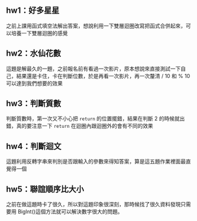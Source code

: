 ## hw1：好多星星

之前上課用函式填空法解出答案，想說利用一下雙層迴圈改寫把函式合併起來，可以培養一下雙層迴圈的感覺

## hw2：水仙花數

這題是解最久的一題，之前報名前有看過一次影片，原本想說來直接測試一下自己，結果還是卡住，卡在判斷位數，於是再看一次影片，再一次釐清 / 10 和 % 10 可以達到我們想要的效果

## hw3：判斷質數

判斷質數時，第一次又不小心把 `return` 的位置擺錯，結果在判斷 2 的時候就出錯，真的要注意一下 `return` 在迴圈內跟迴圈外的會有不同的效果

## hw4：判斷迴文

這題利用反轉字串來判別是否跟輸入的參數來得知答案，算是這五題作業裡面最直覺得一個

## hw5：聯誼順序比大小

之前在做這題時卡了很久，所以對這題印象很深刻，那時候找了很久資料發現只需要用 BigInt()這個方法就可以解決數字很大的問題。
